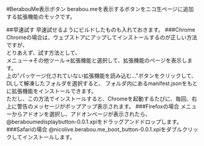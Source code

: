 #BerabouMe表示ボタン
berabou.meを表示するボタンをニコ生ページに追加する拡張機能のモックです。

##早速試す
早速試せるようにビルドしたものも入れておきます。
###Chrome
Chromeの場合は、ウェブストアにアップしてインストールするのが正しい方法ですが、  
とりあえず、試す方法として、  
メニュー→その他ツール→拡張機能と選択して、拡張機能のページを表示します。  
上の"パッケージ化されていない拡張機能を読み込む…"ボタンをクリックして、DLして解凍したフォルダを選択すると、
フォルダ内にあるmanifest.jsonをもとに拡張機能をインストールできます。  
ただし、この方法でインストールすると、Chromeを起動するたびに、毎回、右上に警告のメッセージがポップアップ表示されます。
###Firefoxの場合
メニューからアドオンを選択し、アドオンページが表示されたら、@beraboumedisplaybutton-0.0.1.xpiをドラッグアンドドロップします。
###Safariの場合
@nicolive.berabou.me_boot_button-0.0.1.xpiをダブルクリックしてインストールします。

